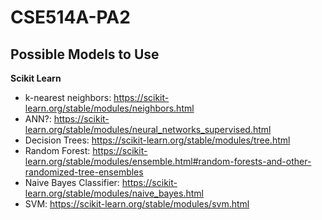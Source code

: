 # CSE514A-PA2


## Possible Models to Use

**Scikit Learn**
- k-nearest neighbors: https://scikit-learn.org/stable/modules/neighbors.html
- ANN?: https://scikit-learn.org/stable/modules/neural_networks_supervised.html
- Decision Trees: https://scikit-learn.org/stable/modules/tree.html
- Random Forest: https://scikit-learn.org/stable/modules/ensemble.html#random-forests-and-other-randomized-tree-ensembles
- Naive Bayes Classifier: https://scikit-learn.org/stable/modules/naive_bayes.html
- SVM: https://scikit-learn.org/stable/modules/svm.html